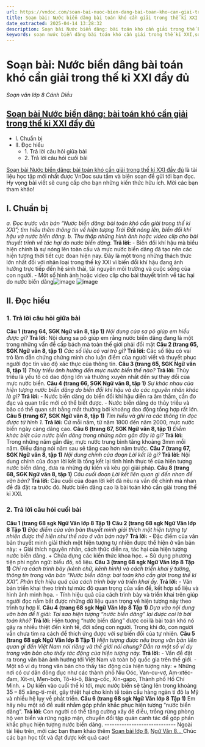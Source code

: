 ```yaml
---
url: https://vndoc.com/soan-bai-nuoc-bien-dang-bai-toan-kho-can-giai-trong-the-ki-xxi-day-du-304300
title: Soạn bài: Nước biển dâng bài toán khó cần giải trong thế kỉ XXI đầy đủ - Soạn văn lớp 8 Cánh Diều - VnDoc.com
date_extracted: 2025-04-14 13:28:32
description: Soạn bài Nước biển dâng: bài toán khó cần giải trong thế kỉ XXI đầy đủ là tài liệu học tập mới nhất được VnDoc sưu tầm và biên soạn để gửi tới bạn đọc
keywords: soạn nước biển dâng bài toán khó cần giải trong thế kỉ XXI,soạn nước biển dâng bài toán khó cần giải trong thế kỉ XXI cánh diều,soạn nước biển dâng bài toán khó cần giải trong thế kỉ XXI lớp 8,soạn nước biển dâng bài toán khó cần giải trong thế kỉ XXI chi tiết,soạn nước biển dâng bài toán khó cần giải trong thế kỉ XXI đầy đủ,soạn nước biển dâng bài toán khó cần giải trong thế kỉ XXI ngắn gọn,nước biển dâng bài toán khó cần giải trong thế kỉ XXI cánh diều
---
```


# Soạn bài: Nước biển dâng bài toán khó cần giải trong thế kỉ XXI đầy đủ
 _Soạn văn lớp 8 Cánh Diều_
## [Soạn bài Nước biển dâng: bài toán khó cần giải trong thế kỉ XXI đầy đủ ](<https://vndoc.com/soan-bai-nuoc-bien-dang-bai-toan-kho-can-giai-trong-the-ki-xxi-day-du-304300>)
  * I. Chuẩn bị
  * II. Đọc hiểu
    * 1\. Trả lời câu hỏi giữa bài
    * 2\. Trả lời câu hỏi cuối bài

[Soạn bài Nước biển dâng: bài toán khó cần giải trong thế kỉ XXI đầy đủ](<https://vndoc.com/soan-bai-nuoc-bien-dang-bai-toan-kho-can-giai-trong-the-ki-xxi-day-du-304300>) là tài liệu học tập mới nhất được VnDoc sưu tầm và biên soạn để gửi tới bạn đọc. Hy vọng bài viết sẽ cung cấp cho bạn những kiến thức hữu ích. Mời các bạn tham khảo\!
## I. Chuẩn bị
 _a. Đọc trước văn bản “Nước biển dâng: bài toán khó cần giải trong thế kỉ XXI”; tìm hiểu thêm thông tin về hiện tượng Trái Đất nóng lên, biến đổi khí hậu và nước biển dâng._
_b. Thu thập những hình ảnh hoặc video clip cho bài thuyết trình về tác hại do nước biển dâng._
**Trả lời:**
\- Biến đổi khí hậu mà biểu hiện chính là sự nóng lên toàn cầu và mực nước biển dâng đã tạo nên các hiện tượng thời tiết cực đoan hiện nay. Đây là một trong những thách thức lớn nhất đối với nhân loại trong thế kỷ XXI vì biến đổi khí hậu đang ảnh hưởng trực tiếp đến hệ sinh thái, tài nguyên môi trường và cuộc sống của con người.
\- Một số hình ảnh hoặc video clip cho bài thuyết trình về tác hại do nước biển dâng![image](https://i.vdoc.vn/data/image/2023/09/06/tac-hai-do-nuoc-bien-dang.jpg)
![image](https://i.vdoc.vn/data/image/2023/09/06/tac-hai-do-nuoc-bien-dang-2.jpg)
## II. Đọc hiểu
### 1\. Trả lời câu hỏi giữa bài
**Câu 1 \(trang 64, SGK Ngữ văn 8, tập 1\)**
_Nội dung của sa pô giúp em hiểu được gì?_
**Trả lời:**
Nội dung sa pô giúp em rằng nước biển dâng đang là một trong những vấn đề cấp bách mà toàn thế giới phải đối mặt
**Câu 2 \(trang 65, SGK Ngữ văn 8, tập 1\)**
_Các số liệu có vai trò gì?_
**Trả lời:**
Các số liệu có vai trò làm dẫn chứng chứng minh cho luận điểm của người viết và thuyết phục người đọc tin vào độ xác thực của thông tin.
**Câu 3 \(trang 65, SGK Ngữ văn 8, tập 1\)**
_Thủy triều ảnh hưởng đến mực nước biển thế nào?_
**Trả lời:**
Thủy triều là yếu tố có dao động lớn và thường xuyên nhất đến sự thay đổi của mực nước biển.
**Câu 4 \(trang 66, SGK Ngữ văn 8, tập 1\)**
_Sự khác nhau của hiện tượng nước biển dâng do biến đổi khí hậu và do các nguyên nhân khác là gì?_
**Trả lời:**
\- Nước biển dâng do biến đổi khí hậu diễn ra âm thầm, cần đo đạc và quan trắc mới có thể biết được.
\- Nước biển dâng do thủy triều và bão có thể quan sát bằng mắt thường bởi khoảng dao động tổng hợp rất lớn.
**Câu 5 \(trang 67, SGK Ngữ văn 8, tập 1\)**
_Tìm hiểu và ghi ra các thông tin đọc được từ hình 1._
**Trả lời:**
Cứ mỗi năm, từ năm 1800 đến năm 2000, mực nước biển ngày càng dâng cao.
**Câu 6 \(trang 67, SGK Ngữ văn 8, tập 1\)**
_Điểm khác biệt của nước biển dâng trong những năm gần đây là gì?_
**Trả lời:**
Trong những năm gần đây, mực nước trung bình tăng khoảng 3mm mỗi năm. Điều đáng nói năm sau sẽ tăng cao hơn năm trước.
**Câu 7 \(trang 67, SGK Ngữ văn 8, tập 1\)**
_Nội dung chính của đoạn Lời kết là gì?_
**Trả lời:**
Nội dung chính của đoạn lời kết là tổng kết lại tình hình thực tế của hiện tượng nước biển dâng, đưa ra những dự kiến và kêu gọi giải pháp.
**Câu 8 \(trang 68, SGK Ngữ văn 8, tập 1\)**
_Câu cuối đoạn Lời kết liên quan gì đến nhan đề văn bản?_
**Trả lời:**
Câu cuối của đoạn lời kết đã nêu ra vấn đề chính mà nhan đề đã đặt ra trước đó. Nước biển dâng cao là bài toán khó cần giải trong thế kỉ XXI.
### 2\. Trả lời câu hỏi cuối bài
**Câu 1 \(trang 68 sgk Ngữ Văn lớp 8 Tập 1\)**
**Câu 2 \(trang 68 sgk Ngữ Văn lớp 8 Tập 1\)**
_Đặc điểm của văn bản thuyết minh giải thích một hiện tượng tự nhiên được thể hiện như thế nào ở văn bản này?_
**Trả lời:**
\- Đặc điểm của văn bản thuyết minh giải thích một hiện tượng tự nhiên được thể hiện ở văn bản này:
\+ Giải thích nguyên nhân, cách thức diễn ra, tác hại của hiện tượng nước biển dâng.
\+ Chứa đựng các kiến thức khoa học.
\+ Sử dụng phương tiện phi ngôn ngữ: biểu đồ, số liệu.
**Câu 3 \(trang 68 sgk Ngữ Văn lớp 8 Tập 1\)**
_Chỉ ra cách trình bày \(kênh chữ, kênh hình\) và cách triển khai ý tưởng, thông tin trong văn bản “Nước biển dâng: bài toán khó cần giải trong thế kỉ XXI”. Phân tích hiệu quả của cách trình bày và triển khai ấy._
**Trả lời:**
\- Văn bản triển khai theo trình tự mức độ quan trọng của vấn đề, kết hợp số liệu và hình ảnh minh họa.
\- Tính hiệu quả của cách trình bày và triển khai trên giúp người đọc nắm bắt được những dữ liệu quan trọng về hiện tượng này theo trình tự hợp lí.
**Câu 4 \(trang 68 sgk Ngữ Văn lớp 8 Tập 1\)**
_Dựa vào nội dung văn bản để lí giải: Tại sao hiện tượng “nước biển dâng” lại được coi là bài toán khó?_
**Trả lời:**
Hiện tượng “nước biển dâng” được coi là bài toán khó nó gây ra nhiều thiệt đến kinh tế, đời sống con người. Trong khi đó, con người vẫn chưa tìm ra cách để thích ứng được với sự biến đổi của tự nhiên.
**Câu 5 \(trang 68 sgk Ngữ Văn lớp 8 Tập 1\)**
_Hiện tượng được nêu trong văn bản liên quan gì đến Việt Nam nói riêng và thế giới nói chung? Dẫn ra một số ví dụ trong văn bản cho thấy tác động của hiện tượng này._
**Trả lời:**
\- Vấn đề đặt ra trong văn bản ảnh hướng tới Việt Nam và toàn bộ quốc gia trên thế giới.
\- Một số ví dụ trong văn bản cho thấy tác động của hiện tượng này:
\+ Những nơi có cư dân đông đục như các thành phố Niu Oóc, Van-cu-vơ, Am-xtéc-đam, Xit-ni, Men-bơn, Tô-ki-ô, Băng-cốc, Xin-gapo, Thành phố Hồ Chí Minh.
\+ Dự kiến vào cuối thế kỉ tới, mực nước biển sẽ tăng lên trong khoảng 35 – 85 xăng-ti-mét, gây thiệt hại cho kinh tế toàn cầu hàng ngàn tỉ đô la Mỹ và nhiều hệ lụy về phát triển.
**Câu 6 \(trang 68 sgk Ngữ Văn lớp 8 Tập 1\)**
Em hãy nêu một số đề xuất nhằm góp phần khắc phục hiện tượng “nước biển dâng”.
**Trả lời:**
Con người có thể tăng cường xây đê điều, trồng rừng phòng hộ ven biển và rừng ngập mặn, chuyển đổi tập quán canh tác để góp phần khắc phục hiện tượng nước biển dâng.
\-----------------------------
Ngoài tài liệu trên, mời các bạn tham khảo thêm [Soạn bài lớp 8](<https://vndoc.com/soan-bai-lop8>), [Ngữ Văn 8... ](<https://vndoc.com/ngu-van-lop8>)Chúc các bạn học tốt và đạt được kết quả cao\!
